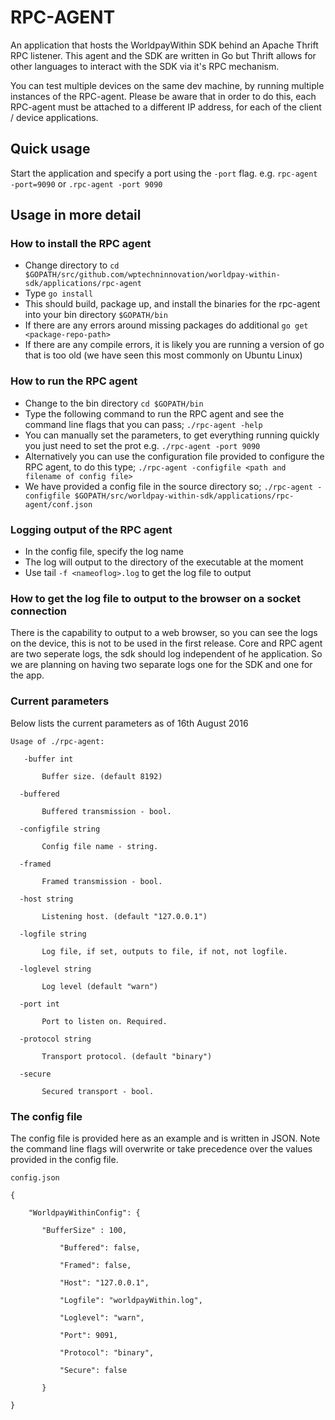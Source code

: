 # RPC-AGENT
An application that hosts the WorldpayWithin SDK behind an Apache Thrift RPC listener. This agent and the SDK are written in Go but Thrift allows for other languages to interact with the SDK via it's RPC mechanism. 

You can test multiple devices on the same dev machine, by running multiple instances of the RPC-agent. Please be aware that in order to do this, each RPC-agent must be attached to a different IP address, for each of the client / device applications.

## Quick usage

Start the application and specify a port using the `-port` flag. e.g. `rpc-agent -port=9090` or `.rpc-agent -port 9090`

## Usage in more detail

### How to install the RPC agent
* Change directory to `cd $GOPATH/src/github.com/wptechninnovation/worldpay-within-sdk/applications/rpc-agent`
* Type `go install`
* This should build, package up, and install the binaries for the rpc-agent into your bin directory `$GOPATH/bin`
* If there are any errors around missing packages do additional `go get <package-repo-path>`
* If there are any compile errors, it is likely you are running a version of go that is too old (we have seen this most commonly on Ubuntu Linux)

### How to run the RPC agent
* Change to the bin directory `cd $GOPATH/bin`
* Type the following command to run the RPC agent and see the command line flags that you can pass; `./rpc-agent -help`
* You can manually set the parameters, to get everything running quickly you just need to set the prot e.g. `./rpc-agent -port 9090`
* Alternatively you can use the configuration file provided to configure the RPC agent, to do this type; `./rpc-agent -configfile <path and filename of config file>`
* We have provided a config file in the source directory so; `./rpc-agent -configfile $GOPATH/src/worldpay-within-sdk/applications/rpc-agent/conf.json`

### Logging output of the RPC agent
* In the config file, specify the log name
* The log will output to the directory of the executable at the moment
* Use tail `-f <nameoflog>.log` to get the log file to output

### How to get the log file to output to the browser on a socket connection

There is the capability to output to a web browser, so you can see the logs on the device, this is not to be used in the first release. Core and RPC agent are two seperate logs, the sdk should log independent of he application. So we are planning on having two separate logs one for the SDK and one for the app.

### Current parameters

Below lists the current parameters as of 16th August 2016


`Usage of ./rpc-agent:`

`   -buffer int`

`    	Buffer size. (default 8192)`

`  -buffered`

`    	Buffered transmission - bool.`

`  -configfile string`

`    	Config file name - string.`

`  -framed`

`    	Framed transmission - bool.`

`  -host string`

`    	Listening host. (default "127.0.0.1")`

`  -logfile string`

`    	Log file, if set, outputs to file, if not, not logfile.`

`  -loglevel string`

`    	Log level (default "warn")`

`  -port int`

`    	Port to listen on. Required.`

`  -protocol string`

`    	Transport protocol. (default "binary")`

`  -secure`

`    	Secured transport - bool.`

### The config file

The config file is provided here as an example and is written in JSON. Note the command line flags will overwrite or take precedence over the values provided in the config file.

`config.json`

`{`

`    "WorldpayWithinConfig": {`

`		"BufferSize" : 100,`

`    		"Buffered": false,`

`    		"Framed": false,`

`    		"Host": "127.0.0.1",`

`    		"Logfile": "worldpayWithin.log",`

`    		"Loglevel": "warn",`

`    		"Port": 9091,`

`    		"Protocol": "binary",`

`    		"Secure": false`

`    	}`

`}`







